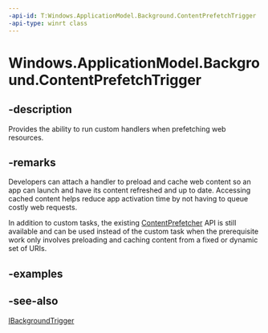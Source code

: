 ```yaml
---
-api-id: T:Windows.ApplicationModel.Background.ContentPrefetchTrigger
-api-type: winrt class
---
```


<!-- Class syntax.
public class ContentPrefetchTrigger : Windows.ApplicationModel.Background.IBackgroundTrigger, Windows.ApplicationModel.Background.IContentPrefetchTrigger
-->

# Windows.ApplicationModel.Background.ContentPrefetchTrigger

## -description
Provides the ability to run custom handlers when prefetching web resources.

## -remarks
Developers can attach a handler to preload and cache web content so an app can launch and have its content refreshed and up to date. Accessing cached content helps reduce app activation time by not having to queue costly web requests.

In addition to custom tasks, the existing [ContentPrefetcher](../windows.networking.backgroundtransfer/contentprefetcher.md) API is still available and can be used instead of the custom task when the prerequisite work only involves preloading and caching content from a fixed or dynamic set of URIs.

## -examples

## -see-also
[IBackgroundTrigger](ibackgroundtrigger.md)
